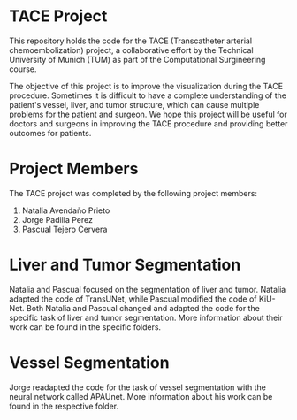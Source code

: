 # TACE Project
This repository holds the code for the TACE (Transcatheter arterial chemoembolization) project, a collaborative effort by the Technical University of Munich (TUM) as part of the Computational Surgineering course. 

The objective of this project is to improve the visualization during the TACE procedure. Sometimes it is difficult to have a complete understanding of the patient's vessel, liver, and tumor structure, which can cause multiple problems for the patient and surgeon. We hope this project will be useful for doctors and surgeons in improving the TACE procedure and providing better outcomes for patients.

# Project Members
The TACE project was completed by the following project members:

1. Natalia Avendaño Prieto
2. Jorge Padilla Perez
3. Pascual Tejero Cervera

# Liver and Tumor Segmentation
Natalia and Pascual focused on the segmentation of liver and tumor. Natalia adapted the code of TransUNet, while Pascual modified the code of KiU-Net. Both Natalia and Pascual changed and adapted the code for the specific task of liver and tumor segmentation. More information about their work can be found in the specific folders.

# Vessel Segmentation
Jorge readapted the code for the task of vessel segmentation with the neural network called APAUnet. More information about his work can be found in the respective folder.



